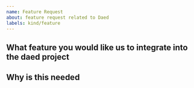 ```yaml
---
name: Feature Request
about: feature request related to Daed
labels: kind/feature
---
```


<!--
STOP -- PLEASE READ!

If you have a good idea that wishes us to integrate to the current dae project, feel free to elaborate here.

You may also post your idea on the Discussions or the Dae Telegram channel (https://t.me/daeuniverse).
-->

<!-- Please only use this template for submitting enhancement requests -->

## What feature you would like us to integrate into the daed project

## Why is this needed
